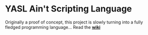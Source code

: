 # YASL Ain't Scripting Language
Originally a proof of concept, this project is slowly turning into a fully fledged programming language...
Read the **[wiki](https://github.com/Fabizocker456/YASL/wiki)**
